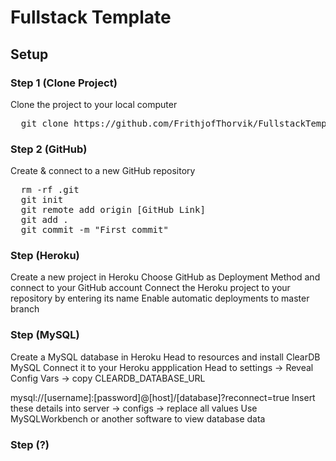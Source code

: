 # Fullstack Template

## Setup

### Step 1 (Clone Project)

Clone the project to your local computer

<pre>
  git clone https://github.com/FrithjofThorvik/FullstackTemplate.git
</pre>

### Step 2 (GitHub)

Create & connect to a new GitHub repository

<pre>
  rm -rf .git
  git init
  git remote add origin [GitHub Link]
  git add .
  git commit -m "First commit"
</pre>

### Step (Heroku)

Create a new project in Heroku
Choose GitHub as Deployment Method and connect to your GitHub account
Connect the Heroku project to your repository by entering its name
Enable automatic deployments to master branch

### Step (MySQL)

Create a MySQL database in Heroku
Head to resources and install ClearDB MySQL
Connect it to your Heroku appplication
Head to settings -> Reveal Config Vars -> copy CLEARDB_DATABASE_URL

mysql://[username]:[password]@[host]/[database]?reconnect=true
Insert these details into server -> configs -> replace all values
Use MySQLWorkbench or another software to view database data

### Step (?)
